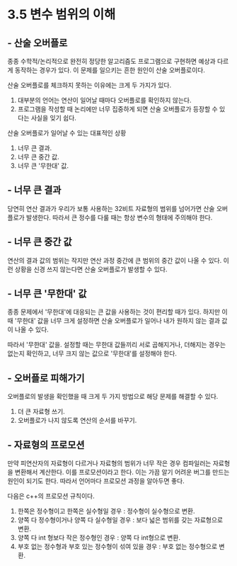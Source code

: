 # 3.5 변수 범위의 이해

## - 산술 오버플로

종종 수학적/논리적으로 완전히 정당한 알고리즘도 프로그램으로 구현하면 예상과 다르게 동작하는 경우가 있다. 이 문제를 일으키는 흔한 원인이 산술 오버플로이다. 

산술 오버플로를 체크하지 못하는 이유에는 크게 두 가지가 있다.

1. 대부분의 언어는 연산이 일어날 때마다 오버플로를 확인하지 않는다.
2. 프로그램을 작성할 때 논리에만 너무 집중하게 되면 산술 오버플로가 등장할 수 있다는 사실을 잊기 쉽다.



산술 오버플로가 일어날 수 있는 대표적인 상황

1. 너무 큰 결과.
2. 너무 큰 중간 값.
3. 너무 큰 '무한대' 값.



## - 너무 큰 결과

당연히 연산 결과가 우리가 보통 사용하는 32비트 자료형의 범위를 넘어가면 산술 오버플로가 발생한다. 따라서 큰 정수를 다룰 때는 항상 변수의 형태에 주의해야 한다.



## - 너무 큰 중간 값

연산의 결과 값의 범위는 작지만 연산 과정 중간에 큰 범위의 중간 값이 나올 수 있다. 이런 상황을 신경 쓰지 않는다면 산술 오버플로가 발생할 수 있다. 



## - 너무 큰 '무한대' 값

종종 문제에서 '무한대'에 대응되는 큰 값을 사용하는 것이 편리할 때가 있다. 하지만 이때 '무한대' 값을 너무 크게 설정하면 산술 오버플로가 일어나 내가 원하지 않는 결과 값이 나올 수 있다. 

따라서 '무한대' 값을. 설정할 때는 무한대 값들끼리 서로 곱해지거나, 더해지는 경우는 없는지 확인하고, 너무 크지 않는 값으로 '무한대'를 설정해야 한다.



## - 오버플로 피해가기

오버플로의 발생을 확인했을 때 크게 두 가지 방법으로 해당 문제를 해결할 수 있다.

1. 더 큰 자료형 쓰기.
2. 오버플로가 나지 않도록 연산의 순서를 바꾸기.



## - 자료형의 프로모션

만약 피연산자의 자료형이 다르거나 자료형의 범위가 너무 작은 경우 컴파일러는 자료형을 변환해서 계산한다. 이를 프로모션이라고 한다. 이는 가끔 알기 어려운 버그를 만드는 원인이 되기도 한다. 따라서 언어마다 프로모션 과정을 알아두면 좋다.

다음은 c++의 프로모션 규칙이다.

1. 한쪽은 정수형이고 한쪽은 실수형일 경우 : 정수형이 실수형으로 변환.
2. 양쪽 다 정수형이거나 양쪽 다 실수형일 경우 : 보다 넓은 범위를 갖는 자료형으로 변환.
3. 양쪽 다 int 형보다 작은 정수형인 경우 : 양쪽 다 int형으로 변환.
4. 부호 없는 정수형과 부호 있는 정수형이 섞여 있을 경우 : 부호 없는 정수형으로 변환.

